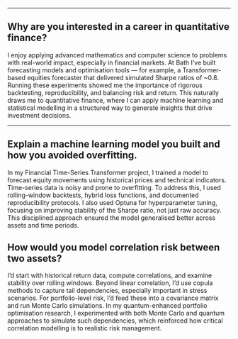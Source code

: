 
 --- 
## Why are you interested in a career in quantitative finance?

I enjoy applying advanced mathematics and computer science to problems with real-world impact, especially in financial markets. At Bath I’ve built forecasting models and optimisation tools — for example, a Transformer-based equities forecaster that delivered simulated Sharpe ratios of ~0.8. Running these experiments showed me the importance of rigorous backtesting, reproducibility, and balancing risk and return. This naturally draws me to quantitative finance, where I can apply machine learning and statistical modelling in a structured way to generate insights that drive investment decisions.

 --- 

## Explain a machine learning model you built and how you avoided overfitting.

In my Financial Time-Series Transformer project, I trained a model to forecast equity movements using historical prices and technical indicators. Time-series data is noisy and prone to overfitting. To address this, I used rolling-window backtests, hybrid loss functions, and documented reproducibility protocols. I also used Optuna for hyperparameter tuning, focusing on improving stability of the Sharpe ratio, not just raw accuracy. This disciplined approach ensured the model generalised better across assets and time periods.

## How would you model correlation risk between two assets?

I’d start with historical return data, compute correlations, and examine stability over rolling windows. Beyond linear correlation, I’d use copula methods to capture tail dependencies, especially important in stress scenarios. For portfolio-level risk, I’d feed these into a covariance matrix and run Monte Carlo simulations. In my quantum-enhanced portfolio optimisation research, I experimented with both Monte Carlo and quantum approaches to simulate such dependencies, which reinforced how critical correlation modelling is to realistic risk management.
